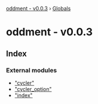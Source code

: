 [oddment - v0.0.3](README.md) › [Globals](globals.md)

# oddment - v0.0.3

## Index

### External modules

* ["cycler"](modules/_cycler_.md)
* ["cycler_option"](modules/_cycler_option_.md)
* ["index"](modules/_index_.md)
